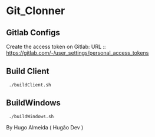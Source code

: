 # Git_Clonner

## Gitlab Configs

Create the access token on Gitlab: 
URL :: https://gitlab.com/-/user_settings/personal_access_tokens


## Build Client
``` 
 ./buildClient.sh
```

## BuildWindows
``` 
 ./buildWindows.sh
```


By Hugo Almeida ( Hugão Dev )